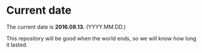 # Current date

The current date is **2016.08.13.** (YYYY.MM.DD.)

This repository will be good when the world ends, so we will know how long it lasted.